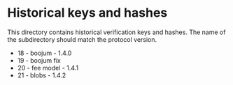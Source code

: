# Historical keys and hashes

This directory contains historical verification keys and hashes.
The name of the subdirectory should match the protocol version.

* 18 - boojum - 1.4.0
* 19 - boojum fix
* 20 - fee model - 1.4.1
* 21 - blobs - 1.4.2

